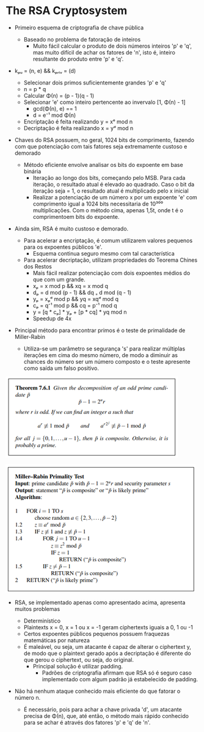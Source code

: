 # The RSA Cryptosystem
- Primeiro esquema de criptografia de chave pública
    - Baseado no problema de fatoração de inteiros
        - Muito fácil calcular o produto de dois números
            inteiros 'p' e 'q', mas muito difícil de achar
            os fatores de 'n', isto é, inteiro resultante
            do produto entre 'p' e 'q'.

- kₚᵤ = (n, e) && kₚᵣᵢᵥ = (d)
    - Selecionar dois primos suficientemente grandes 'p'
    e 'q'
    - n = p * q
    - Calcular Φ(n) = (p - 1)(q - 1)
    - Selecionar 'e' como inteiro pertencente ao invervalo 
    [1, Φ(n) - 1]
        - gcd(Φ(n), e) == 1 
        - d = e⁻¹ mod Φ(n)
    - Encriptação é feita realizando y = xᵉ mod n
    - Decriptação é feita realizando x = yᵈ mod n

- Chaves do RSA possuem, no geral, 1024 bits de comprimento,
fazendo com que potenciação com tais fatores seja
extremamente custoso e demorado
    - Método eficiente envolve analisar os bits do expoente
    em base binária
        - Iteração ao longo dos bits, começando pelo MSB.
        Para cada iteração, o resultado atual é elevado
        ao quadrado. Caso o bit da iteração seja = 1,
        o resultado atual é multiplicado pelo x inicial
        - Realizar a potenciação de um número x por um 
        expoente 'e' com comprimento igual a 1024 bits
        necessitaria de 10³⁰⁰ multiplicações. Com o método 
        cima, apenas 1,5t, onde t é o comprimentoem bits 
        do expoente.

- Ainda sim, RSA é muito custoso e demorado.
    - Para acelerar a encriptação, é comum utilizarem 
    valores pequenos para os expoentes públicos 'e'.
        - Esquema continua seguro mesmo com tal 
        característica
    - Para acelerar decriptação, utilizam propriedades
    do Teorema Chines dos Restos
        - Mais fácil realizar potenciação com dois expoentes
        médios do que com um grande.
        - xₚ = x mod p && xq = x mod q
        - dₚ = d mod (p - 1) && dq ₌ d mod (q - 1)
        - yₚ = xₚᵈ mod p && yq = xqᵈ mod q
        - cₚ = q⁻¹ mod p && cq = p⁻¹ mod q
        - y = [q * cₚ] * yₚ + [p * cq] * yq mod n
        - Speedup de 4x

- Principal método para encontrar primos é o teste de 
primalidade de Miller-Rabin
    - Utiliza-se um parâmetro se segurança 's' para 
    realizar múltiplas iterações em cima do mesmo
    número, de modo a diminuir as chances do número
    ser um número composto e o teste apresente como 
    saída um falso positivo.

![](./assets/miller-rabin.png)

![](./assets/miller-rabin-algorithm.png)

- RSA, se implementado apenas como apresentado acima, 
apresenta muitos problemas
    - Determinístico
    - Plaintexts x = 0, x = 1 ou x = -1 geram ciphertexts
    iguais a 0, 1 ou -1
    - Certos expoentes públicos pequenos possuem fraquezas
    matemáticas por natureza
    - É maleável, ou seja, um atacante é capaz de alterar
    o ciphertext y, de modo que o plaintext gerado após
    a decriptação é diferente do que gerou o ciphertext, 
    ou seja, do original.
        - Principal solução é utilizar padding.
            - Padrões de criptografia afirmam que RSA só
            é seguro caso implementado com algum padrão
            já estabelecido de padding.

- Não há nenhum ataque conhecido mais eficiente do que
fatorar o número n.
    - É necessário, pois para achar a chave privada 'd',
    um atacante precisa de Φ(n), que, até então, o método
    mais rápido conhecido para se achar é através dos
    fatores 'p' e 'q' de 'n'.
